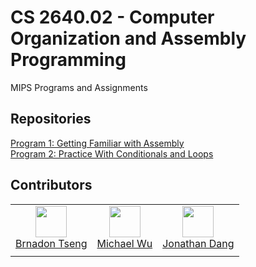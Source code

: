 # CS 2640.02 - Computer Organization and Assembly Programming
MIPS Programs and Assignments

## Repositories
[Program 1: Getting Familiar with Assembly](https://github.com/MIPS-PIPS/Program-1-Getting-Familiar-with-Assembly)  
[Program 2: Practice With Conditionals and Loops](https://github.com/MIPS-PIPS/Program-2-Practice-With-Conditionals-and-Loops)

## Contributors
|       |       |       |
| :---: | :---: | :---: |
| <img width="50" src="https://avatars.githubusercontent.com/u/86759315?v=4"/></br>[Brnadon Tseng](https://github.com/PlainOlSoapBar) | <img width="50" src="https://avatars.githubusercontent.com/u/98852023?v=4"/></br>[Michael Wu](https://github.com/MichaelWuhu) | <img width="50" src="https://avatars.githubusercontent.com/u/79808820?v=4"/></br> [Jonathan Dang](https://github.com/jdang9191)
|       |       |       |
